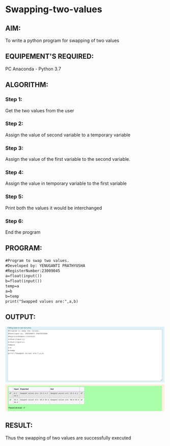 # Swapping-two-values
## AIM:
To write a python program for swapping of two values
## EQUIPEMENT'S REQUIRED: 
PC
Anaconda - Python 3.7
## ALGORITHM: 
### Step 1:
Get the two values from the user
### Step 2: 
Assign the value of second variable to a temporary variable 
### Step 3: 
Assign the value of the first variable to the second variable.
### Step 4:  
Assign the value in temporary variable to the first variable
### Step 5: 
Print both the values it would be interchanged
### Step 6: 
End the program
## PROGRAM:
```
#Program to swap two values.
#Developed by: YENUGANTI PRATHYUSHA
#RegisterNumber:23009045
a=float(input())
b=float(input())
temp=a
a=b
b=temp
print("Swapped values are:",a,b)
```

## OUTPUT:
![OUTPUT](swapoutput.png)

## RESULT:
Thus the swapping of two values are successfully executed



